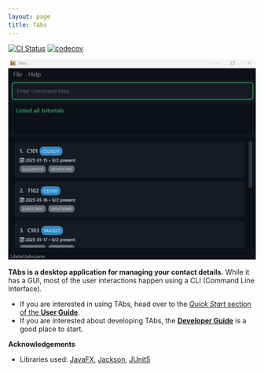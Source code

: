 ```yaml
---
layout: page
title: TAbs
---
```


[![CI Status](https://github.com/se-edu/addressbook-level3/workflows/Java%20CI/badge.svg)](https://github.com/se-edu/addressbook-level3/actions)
[![codecov](https://codecov.io/gh/se-edu/addressbook-level3/branch/master/graph/badge.svg)](https://codecov.io/gh/se-edu/addressbook-level3)

![Ui](images/Ui.png)

**TAbs is a desktop application for managing your contact details.** While it has a GUI, most of the user interactions happen using a CLI (Command Line Interface).

* If you are interested in using TAbs, head over to the [_Quick Start_ section of the **User Guide**](UserGuide.html#quick-start).
* If you are interested about developing TAbs, the [**Developer Guide**](DeveloperGuide.html) is a good place to start.


**Acknowledgements**

* Libraries used: [JavaFX](https://openjfx.io/), [Jackson](https://github.com/FasterXML/jackson), [JUnit5](https://github.com/junit-team/junit5)
